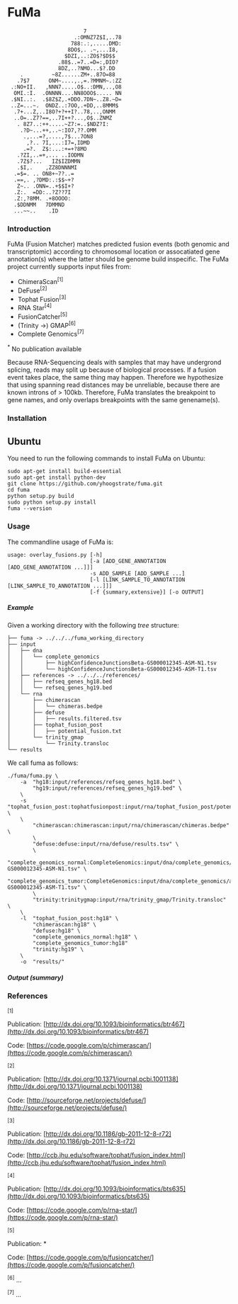 # FuMa #

	                        7
	                     .:OMNZ7Z$I,..78
	                    788:.:,.....DMD:
	                   8DO$,. .~,...I8,
	                  $DZI,..:ZO$?$D$$
	                .88$..=7..=D=:,DIO?
	                8DZ,..?NMO...$?.DD
	    .         ~8Z......ZM+..87O=88
	   .7$7      ONM~....,.,=.?MMNM~.:ZZ
	 .:NO+II.   ,NNN7.....O$..:DMN,..,O8
	  OMI.:I.  .ONNNN....NN8OOO$..... NN
	 .$NI..:.  .$8Z$Z,.+DDO.7DN~..Z8.~D=
	 ..Z=...~.  ONDZ..:7OO,.+DD,..8MMM$
	  .7+...Z,..I8O?+?++I?..78,..,ONMM
	  ..O=..Z7?==,..7I++?...,O$..ZNMZ
	   . 8Z7..:++.....~Z7:=..$NDZ?I:
	    .?D~...++,..~:IO7,??.OMM
	     .,...=?,....,7$...7ON8
	      ,?.. 7I,...:I7=,IDMD
	     .=?.  Z$:...:+=+?8MO
	   .?ZI,..=+,... ..IODMN
	   .7Z$?...   IZ$IZDMMN
	   .$I,.    ,ZZ8DNNNMI
	  .=$=. .. ON8+~7?..=
	  .==,. ,?DMD:.:$$~+?
	   Z~.. .ONN=..+$$I+?
	  .Z:.  =DD:..?Z??7I
	  .Z:,?8MM. .+8OOOO:
	  .$DDNMM   7DMMND
	  ...~~..    .ID

### Introduction ###

FuMa (Fusion Matcher) matches predicted fusion events (both genomic and transcriptomic) according to chromosomal location or assocatiated gene annotation(s) where the latter should be genome build inspecific.
The FuMa project currently supports input files from:

+	ChimeraScan<sup>[1]</sup>
+	DeFuse<sup>[2]</sup>
+	Tophat Fusion<sup>[3]</sup>
+	RNA Star<sup>[4]</sup>
+	FusionCatcher<sup>[5]</sup>
+	(Trinity ->) GMAP<sup>[6]</sup>
+	Complete Genomics<sup>[7]</sup>

<sup>*</sup> No publication available

Because RNA-Sequencing deals with samples that may have undergrond splicing, reads may split up because of biological processes. If a fusion event takes place, the same thing may happen. Therefore we hypothesize that using spanning read distances may be unreliable, because there are known introns of > 100kb. Therefore, FuMa translates the breakpoint to gene names, and only overlaps breakpoints with the same genename(s).


### Installation ###
## Ubuntu ##
You need to run the following commands to install FuMa on Ubuntu:

	sudo apt-get install build-essential
	sudo apt-get install python-dev
	git clone https://github.com/yhoogstrate/fuma.git
	cd fuma
	python setup.py build
	sudo python setup.py install
	fuma --version

### Usage ###
The commandline usage of FuMa is:

	usage: overlay_fusions.py [-h]
	                          [-a [ADD_GENE_ANNOTATION [ADD_GENE_ANNOTATION ...]]]
	                          -s ADD_SAMPLE [ADD_SAMPLE ...]
	                          [-l [LINK_SAMPLE_TO_ANNOTATION [LINK_SAMPLE_TO_ANNOTATION ...]]]
	                          [-f {summary,extensive}] [-o OUTPUT]

##### Example #####
Given a working directory with the following _tree_ structure:

	├── fuma -> ../../../fuma_working_directory
	├── input
	│   ├── dna
	│   │   └── complete_genomics
	│   │       ├── highConfidenceJunctionsBeta-GS000012345-ASM-N1.tsv
	│   │       └── highConfidenceJunctionsBeta-GS000012345-ASM-T1.tsv
	│   ├── references -> ../../../references/
	│   │   ├── refseq_genes_hg18.bed
	│   │   └── refseq_genes_hg19.bed
	│   └── rna
	│       ├── chimerascan
	│       │   └── chimeras.bedpe
	│       ├── defuse
	│       │   ├── results.filtered.tsv
	│       ├── tophat_fusion_post
	│       │   ├── potential_fusion.txt
	│       └── trinity_gmap
	│           └── Trinity.transloc
	└── results

We call fuma as follows:

	./fuma/fuma.py \
	    -a  "hg18:input/references/refseq_genes_hg18.bed" \
	        "hg19:input/references/refseq_genes_hg19.bed" \
	    \
	    -s  "tophat_fusion_post:tophatfusionpost:input/rna/tophat_fusion_post/potential_fusion.txt" \
	    \
	        "chimerascan:chimerascan:input/rna/chimerascan/chimeras.bedpe" \
	        \
	        "defuse:defuse:input/rna/defuse/results.tsv" \
	        \
	        "complete_genomics_normal:CompleteGenomics:input/dna/complete_genomics/allJunctionsBeta-GS000012345-ASM-N1.tsv" \
	        "complete_genomics_tumor:CompleteGenomics:input/dna/complete_genomics/allJunctionsBeta-GS000012345-ASM-T1.tsv" \
	        \
	        "trinity:trinitygmap:input/rna/trinity_gmap/Trinity.transloc" \
	    \
	    -l  "tophat_fusion_post:hg18" \
	        "chimerascan:hg18" \
	        "defuse:hg18" \
	        "complete_genomics_normal:hg18" \
	        "complete_genomics_tumor:hg18" 
	        "trinity:hg19" \
	    \
	    -o  "results/"

##### Output (summary) #####

### References ###
<sup>[1]</sup> 

Publication: [http://dx.doi.org/10.1093/bioinformatics/btr467](http://dx.doi.org/10.1093/bioinformatics/btr467)

Code: [https://code.google.com/p/chimerascan/](https://code.google.com/p/chimerascan/)

<sup>[2]</sup>

Publication: [http://dx.doi.org/10.1371/journal.pcbi.1001138](http://dx.doi.org/10.1371/journal.pcbi.1001138)

Code: [http://sourceforge.net/projects/defuse/](http://sourceforge.net/projects/defuse/)

<sup>[3]</sup>

Publication: [http://dx.doi.org/10.1186/gb-2011-12-8-r72](http://dx.doi.org/10.1186/gb-2011-12-8-r72)

Code: [http://ccb.jhu.edu/software/tophat/fusion_index.html](http://ccb.jhu.edu/software/tophat/fusion_index.html)

<sup>[4]</sup>

Publication: [http://dx.doi.org/10.1093/bioinformatics/bts635](http://dx.doi.org/10.1093/bioinformatics/bts635)

Code: [https://code.google.com/p/rna-star/](https://code.google.com/p/rna-star/)

<sup>[5]</sup>

Publication: *

Code: [https://code.google.com/p/fusioncatcher/](https://code.google.com/p/fusioncatcher/)

<sup>[6]</sup> ...

<sup>[7]</sup> ...

